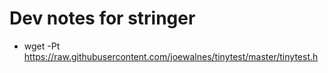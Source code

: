 # Dev notes for stringer

*  wget -Pt https://raw.githubusercontent.com/joewalnes/tinytest/master/tinytest.h
